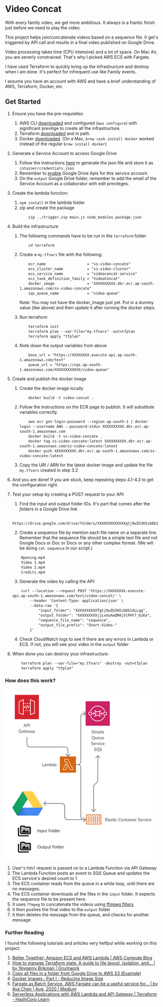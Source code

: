 # Video Concat

With every family video, we get more ambitious. It always is a frantic finish just before we need to play the video. 

This project helps join/concatenate videos based on a sequence file. It get's triggered by API call and results in a final video published on Google Drive.

Video processing takes time (CPU intensive) and a lot of space. On Mac Air, you are severly constrained. That's why I picked AWS ECS with Fargate.

I have used Terraform to quickly bring up the infrastructure and destroy when I am done. It's perfect for infrequent use like Family events. 

I assume you have an account with AWS and have a brief understanding of AWS, Terraform, Docker, etc

## Get Started

1. Ensure you have the pre-requisites:
    1. AWS CLI [downloaded](https://docs.aws.amazon.com/cli/latest/userguide/install-cliv2.html) and configured (`aws configure`) with significant previlige to create all the infrastructure. 
    2. Terraform [downloaded](https://www.terraform.io/downloads.html) and in path. 
    3. Docker [downloaded](https://www.docker.com/get-started). (On a Mac, `brew cask install docker` worked instead of the regular `brew install docker`)

2. Generate a Service Account to access Google Drive
    1. Follow the instructions [here](https://developers.google.com/identity/protocols/oauth2/service-account) to generate the json file and store it as `cotainer/credentials.json`
    2. Remember to [enable](https://console.developers.google.com/apis/api/drive.googleapis.com/overview) Google Drive Apis for this service account.
    3. On the `output` Google Drive folder, remember to add the email of the Service Account as a collaborator with edit previleges. 

3. Create the lambda function:
    1. `npm install` in the lambda folder
    2. zip and create the package
        ```
            zip ../trigger.zip main.js node_modules package.json
        ```

3. Build the infrastructure
    1. The following commands have to be run in the `terraform` folder
        ```
            cd terraform
        ```
    1. Create a `my.tfvars` file with the following:
        ```
            ecr_name                   = "ss-video-concate"
            ecs_cluster_name           = "ss-video-cluster"
            ecs_service_name           = "videoconcat-service"
            ecs_task_definition_family = "VideoConcat"
            docker_image               = "XXXXXXXXXX.dkr.ecr.ap-south-1.amazonaws.com/ss-video-concate"
            sqs_queue_name             = "video-queue"
        ```
        Note: You may not have the docker_image just yet. Put in a dummy value (like above) and then update it after running the docker steps.

    2. Run terraform
        ```            
            terraform init
            terraform plan --var-file="my.tfvars" -out=tfplan
            terraform apply "tfplan"
        ```

    3. Note down the output variables from above
        ```
            base_url = "https://XXXXXXXX.execute-api.ap-south-1.amazonaws.com/test"
            queue_url = "https://sqs.ap-south-1.amazonaws.com/XXXXXXXXXXXX/video-queue"
        ```

3. Create and publish the docker image
    1. Create the docker image locally
        ```
            docker build -t video-concat .
        ```

    2. Follow the instructions on the ECR page to publish. It will substitute variables correctly.
        ```
            aws ecr get-login-password --region ap-south-1 | docker login --username AWS --password-stdin XXXXXXXXXX.dkr.ecr.ap-south-1.amazonaws.com
            docker build -t ss-video-concate .
            docker tag ss-video-concate:latest XXXXXXXXXX.dkr.ecr.ap-south-1.amazonaws.com/ss-video-concate:latest
            docker push XXXXXXXXXX.dkr.ecr.ap-south-1.amazonaws.com/ss-video-concate:latest
        ```
    3. Copy the URI / ARN for the latest docker image and update the file `my.tfvars` created in step 3.2
    
4. And you are done! If you are stuck, keep repeating steps 4.1-4.3 to get the configuration right. 

5. Test your setup by creating a POST request to your API:

    1. Find the input and output folder IDs. It's part that comes after the *folders* in a Google Drive link
    ```
        https://drive.google.com/drive/folders/XXXXXXXXXXXXXgtj9wZG3HIcb6b1dLLqg
    ```
    
    2. Create a sequence file by mention each file name on a separate line. Remember that the sequence file should be a simple text file and not Google Docs or Doc or Docx or any other complex format. (We will be doing `cat sequence` in our script.)
    ```
        Opening.mp4    
        Video 1.mp4
        Video 2.mp4        
        Credits.mp4        
    ```
    
    3. Generate the video by calling the API:
    ```
        curl --location --request POST 'https://XXXXXXXX.execute-api.ap-south-1.amazonaws.com/test/video-concat/' \
            --header 'Content-Type: application/json' \
            --data-raw '{
                "input_folder": "XXXXXXXXXXTgtj9wZG3HIcb6b1dLLqg",
                "output_folder": "XXXXXXXXXjjLvduXwQM4j5lPHY7_6z6a",
                "sequence_file_name": "sequence",
                "output_file_prefix": "Short-Video-"
            }'
    ```
    4. Check CloudWatch logs to see if there are any errors in Lambda or ECS. If not, you will see your video in the `output` folder

6. When done you can destroy your infrastructure:
    ```
        terraform plan --var-file="my.tfvars" -destroy -out=tfplan
        terraform apply "tfplan"
    ```

### How does this work?

![Architecture Diagram](./diagram.png)

1. User's `POST` request is passed on to a Lambda Function via API Gateway
2. The Lambda Function posts an event to SQS Queue and updates the ECS service's desired count to 1
3. The ECS container reads from the queue in a while loop, until there are no messages.
4. The ECS container downloads all the files in the `input` folder. It expects the sequence file to be present here.
5. It uses `ffmpeg` to concatenate the videos using [ffmpeg filters](https://ffmpeg.org/ffmpeg-filters.html#concat)
6. It then pushes the final video to the `output` folder
7. It then deletes the message from the queue, and checks for another message

### Further Reading

I found the following tutorials and articles very helfpul while working on this project:

1. [Better Together: Amazon ECS and AWS Lambda | AWS Compute Blog](https://aws.amazon.com/blogs/compute/better-together-amazon-ecs-and-aws-lambda/)
2. [How to manage Terraform state. A guide to file layout, isolation, and… | by Yevgeniy Brikman | Gruntwork](https://blog.gruntwork.io/how-to-manage-terraform-state-28f5697e68fa)
3. [Copy all files in a folder from Google Drive to AWS S3 (Example)](https://coderwall.com/p/rckamw/copy-all-files-in-a-folder-from-google-drive-to-aws-s3)
4. [Docker Images : Part I - Reducing Image Size](https://www.ardanlabs.com/blog/2020/02/docker-images-part1-reducing-image-size.html)
5. [Fargate as Batch Service. AWS Fargate can be a useful service for… | by Ava Chen | Aug, 2020 | Medium](https://medium.com/@avachen2005/fargate-as-batch-service-31a896ec1917)
6. [Serverless Applications with AWS Lambda and API Gateway | Terraform - HashiCorp Learn](https://learn.hashicorp.com/tutorials/terraform/lambda-api-gateway)
